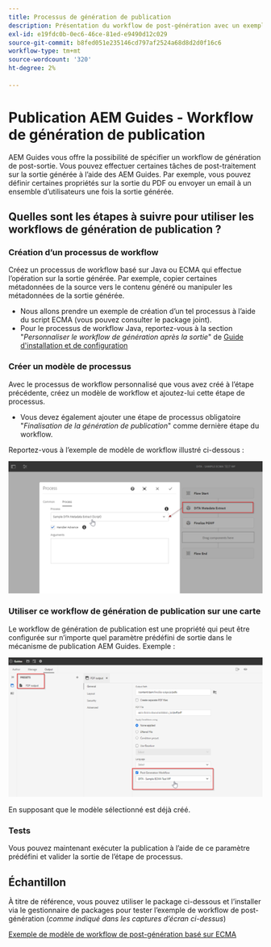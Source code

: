 ```yaml
---
title: Processus de génération de publication
description: Présentation du workflow de post-génération avec un exemple
exl-id: e19fdc0b-0ec6-46ce-81ed-e9490d12c029
source-git-commit: b8fed051e235146cd797af2524a68d8d2d0f16c6
workflow-type: tm+mt
source-wordcount: '320'
ht-degree: 2%

---
```


# Publication AEM Guides - Workflow de génération de publication

AEM Guides vous offre la possibilité de spécifier un workflow de génération de post-sortie. Vous pouvez effectuer certaines tâches de post-traitement sur la sortie générée à l’aide des AEM Guides.
Par exemple, vous pouvez définir certaines propriétés sur la sortie du PDF ou envoyer un email à un ensemble d’utilisateurs une fois la sortie générée.


## Quelles sont les étapes à suivre pour utiliser les workflows de génération de publication ?

### Création d’un processus de workflow

Créez un processus de workflow basé sur Java ou ECMA qui effectue l’opération sur la sortie générée. Par exemple, copier certaines métadonnées de la source vers le contenu généré ou manipuler les métadonnées de la sortie générée.
- Nous allons prendre un exemple de création d’un tel processus à l’aide du script ECMA (vous pouvez consulter le package joint).
- Pour le processus de workflow Java, reportez-vous à la section &quot;*Personnaliser le workflow de génération après la sortie*&quot; de [Guide d&#39;installation et de configuration](https://experienceleague.adobe.com/docs/experience-manager-guides-learn/tutorials/install-guide/on-prem-ig/custom-workflow/customize-workflows.html?lang=en#id17A6GI004Y4)


### Créer un modèle de processus

Avec le processus de workflow personnalisé que vous avez créé à l’étape précédente, créez un modèle de workflow et ajoutez-lui cette étape de processus.
- Vous devez également ajouter une étape de processus obligatoire &quot;*Finalisation de la génération de publication*&quot; comme dernière étape du workflow.

Reportez-vous à l’exemple de modèle de workflow illustré ci-dessous :

![Modèle de workflow de post-génération](../assets/workflows/pgwf-workflow-model.png)


### Utiliser ce workflow de génération de publication sur une carte

Le workflow de génération de publication est une propriété qui peut être configurée sur n’importe quel paramètre prédéfini de sortie dans le mécanisme de publication AEM Guides. Exemple :

![Processus de post-génération sur le paramètre prédéfini de sortie](../assets/workflows/pgwf-preset-settings.png)


En supposant que le modèle sélectionné est déjà créé.


### Tests

Vous pouvez maintenant exécuter la publication à l’aide de ce paramètre prédéfini et valider la sortie de l’étape de processus.


## Échantillon

À titre de référence, vous pouvez utiliser le package ci-dessous et l’installer via le gestionnaire de packages pour tester l’exemple de workflow de post-génération (*comme indiqué dans les captures d’écran ci-dessus*)

[Exemple de modèle de workflow de post-génération basé sur ECMA](../assets/workflows/sample-pgwf-ecma-test-wfmetadata.zip)
